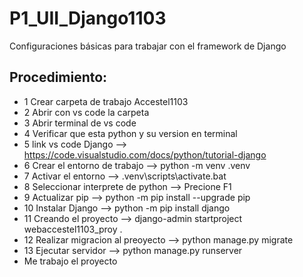 # P1_UII_Django1103
Configuraciones básicas para trabajar con el framework de Django
## Procedimiento:
- 1 Crear carpeta de trabajo   Accestel1103
- 2 Abrir con vs code la carpeta
- 3 Abrir terminal de vs code
- 4 Verificar que esta python y su version en terminal
- 5 link vs code Django --> https://code.visualstudio.com/docs/python/tutorial-django
- 6 Crear el entorno de trabajo --> python -m venv .venv
- 7 Activar el entorno --> .venv\scripts\activate.bat
- 8 Seleccionar interprete de python --> Precione F1
- 9 Actualizar pip --> python -m pip install --upgrade pip
- 10 Instalar Django --> python -m pip install django
- 11 Creando el proyecto --> django-admin startproject webaccestel1103_proy .
- 12 Realizar migracion al preoyecto --> python manage.py migrate
- 13 Ejecutar servidor --> python manage.py runserver
- Me trabajo el proyecto
